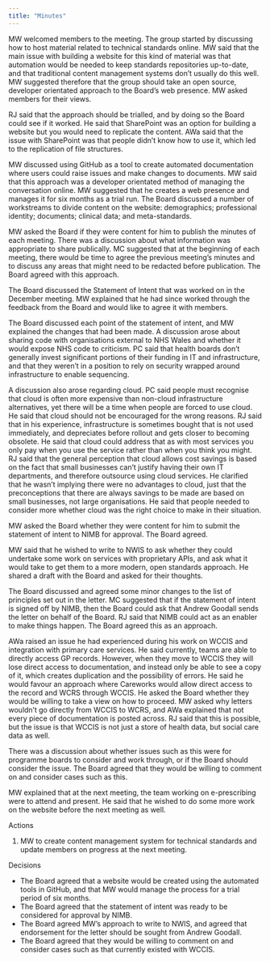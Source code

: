 ```yaml
---
title: "Minutes"
---
```


MW welcomed members to the meeting. The group started by discussing how to host material related to technical standards online. MW said that the main issue with building a website for this kind of material was that automation would be needed to keep standards repositories up-to-date, and that traditional content management systems don’t usually do this well. MW suggested therefore that the group should take an open source, developer orientated approach to the Board’s web presence. MW asked members for their views.

RJ said that the approach should be trialled, and by doing so the Board could see if it worked. He said that SharePoint was an option for building a website but you would need to replicate the content. AWa said that the issue with SharePoint was that people didn’t know how to use it, which led to the replication of file structures.

MW discussed using GitHub as a tool to create automated documentation where users could raise issues and make changes to documents. MW said that this approach was a developer orientated method of managing the conversation online. MW suggested that he creates a web presence and manages it for six months as a trial run. The Board discussed a number of workstreams to divide content on the website: demographics; professional identity; documents; clinical data; and meta-standards.

MW asked the Board if they were content for him to publish the minutes of each meeting. There was a discussion about what information was appropriate to share publically. MC suggested that at the beginning of each meeting, there would be time to agree the previous meeting’s minutes and to discuss any areas that might need to be redacted before publication. The Board agreed with this approach.

The Board discussed the Statement of Intent that was worked on in the December meeting. MW explained that he had since worked through the feedback from the Board and would like to agree it with members.

The Board discussed each point of the statement of intent, and MW explained the changes that had been made. A discussion arose about sharing code with organisations external to NHS Wales and whether it would expose NHS code to criticism. PC said that health boards don’t generally invest significant portions of their funding in IT and infrastructure, and that they weren’t in a position to rely on security wrapped around infrastructure to enable sequencing.

A discussion also arose regarding cloud. PC said people must recognise that cloud is often more expensive than non-cloud infrastructure alternatives, yet there will be a time when people are forced to use cloud. He said that cloud should not be encouraged for the wrong reasons. RJ said that in his experience, infrastructure is sometimes bought that is not used immediately, and depreciates before rollout and gets closer to becoming obsolete. He said that cloud could address that as with most services you only pay when you use the service rather than when you think you might. RJ said that the general perception that cloud allows cost savings is based on the fact that small businesses can’t justify having their own IT departments, and therefore outsource using cloud services. He clarified that he wasn’t implying there were no advantages to cloud, just that the preconceptions that there are always savings to be made are based on small businesses, not large organisations. He said that people needed to consider more whether cloud was the right choice to make in their situation.

MW asked the Board whether they were content for him to submit the statement of intent to NIMB for approval. The Board agreed.

MW said that he wished to write to NWIS to ask whether they could undertake some work on services with proprietary APIs, and ask what it would take to get them to a more modern, open standards approach. He shared a draft with the Board and asked for their thoughts.

The Board discussed and agreed some minor changes to the list of principles set out in the letter. MC suggested that if the statement of intent is signed off by NIMB, then the Board could ask that Andrew Goodall sends the letter on behalf of the Board. RJ said that NIMB could act as an enabler to make things happen. The Board agreed this as an approach.

AWa raised an issue he had experienced during his work on WCCIS and integration with primary care services. He said currently, teams are able to directly access GP records. However, when they move to WCCIS they will lose direct access to documentation, and instead only be able to see a copy of it, which creates duplication and the possibility of errors. He said he would favour an approach where Careworks would allow direct access to the record and WCRS through WCCIS. He asked the Board whether they would be willing to take a view on how to proceed. MW asked why letters wouldn’t go directly from WCCIS to WCRS, and AWa explained that not every piece of documentation is posted across. RJ said that this is possible, but the issue is that WCCIS is not just a store of health data, but social care data as well.

There was a discussion about whether issues such as this were for programme boards to consider and work through, or if the Board should consider the issue. The Board agreed that they would be willing to comment on and consider cases such as this.

MW explained that at the next meeting, the team working on e-prescribing were to attend and present. He said that he wished to do some more work on the website before the next meeting as well.


Actions

1.	MW to create content management system for technical standards and update members on progress at the next meeting.

Decisions

* The Board agreed that a website would be created using the automated tools in GitHub, and that MW would manage the process for a trial period of six months.
* The Board agreed that the statement of intent was ready to be considered for approval by NIMB.
* The Board agreed MW’s approach to write to NWIS, and agreed that endorsement for the letter should be sought from Andrew Goodall.
* The Board agreed that they would be willing to comment on and consider cases such as that currently existed with WCCIS.
